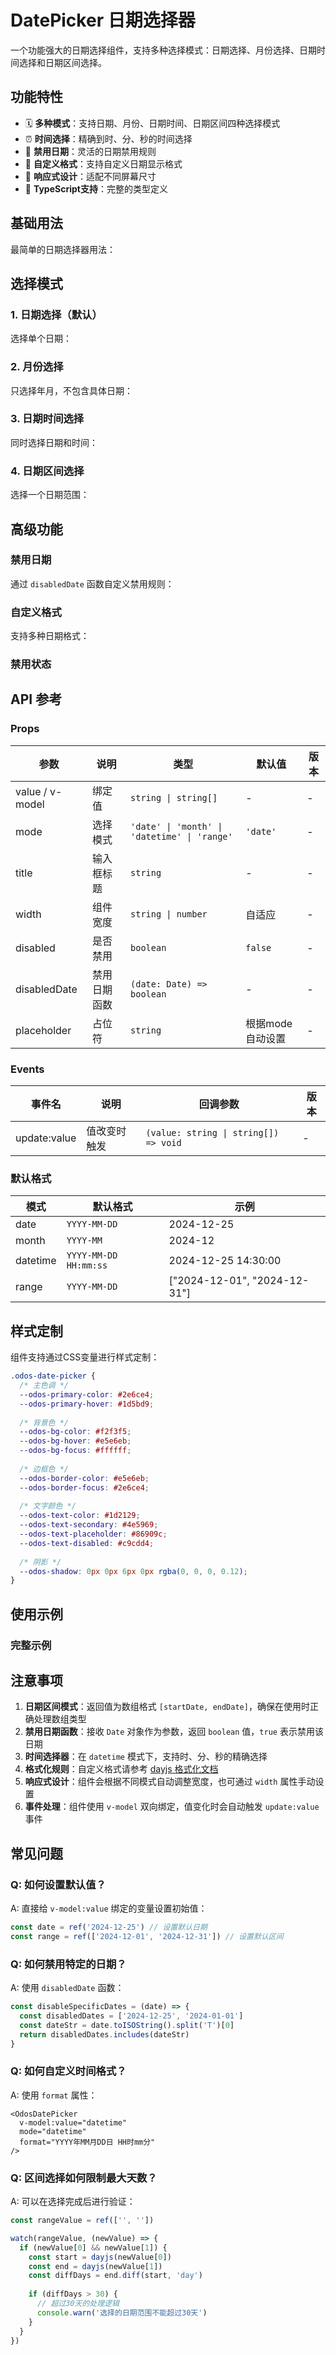 <script setup>
import Basic from './basic.vue'
import DateWithTitle from './date-with-title.vue'
import MonthPicker from './month-picker.vue'
import DatetimePicker from './datetime-picker.vue'
import RangePicker from './range-picker.vue'
import DisabledDates from './disabled-dates.vue'
import CustomFormat from './custom-format.vue'
import DisabledState from './disabled-state.vue'
import CompleteDemo from './complete-demo.vue'
</script>

# DatePicker 日期选择器

一个功能强大的日期选择组件，支持多种选择模式：日期选择、月份选择、日期时间选择和日期区间选择。

## 功能特性

- 🗓️ **多种模式**：支持日期、月份、日期时间、日期区间四种选择模式
- ⏰ **时间选择**：精确到时、分、秒的时间选择
- 🚫 **禁用日期**：灵活的日期禁用规则
- 🎨 **自定义格式**：支持自定义日期显示格式
- 📱 **响应式设计**：适配不同屏幕尺寸
- 🎯 **TypeScript支持**：完整的类型定义

## 基础用法

最简单的日期选择器用法：

<Preview comp-name="DatePicker" demo-name="basic">
  <Basic />
</Preview>

## 选择模式

### 1. 日期选择（默认）

选择单个日期：

<Preview comp-name="DatePicker" demo-name="date-with-title">
  <DateWithTitle />
</Preview>

### 2. 月份选择

只选择年月，不包含具体日期：

<Preview comp-name="DatePicker" demo-name="month-picker">
  <MonthPicker />
</Preview>

### 3. 日期时间选择

同时选择日期和时间：

<Preview comp-name="DatePicker" demo-name="datetime-picker">
  <DatetimePicker />
</Preview>

### 4. 日期区间选择

选择一个日期范围：

<Preview comp-name="DatePicker" demo-name="range-picker">
  <RangePicker />
</Preview>

## 高级功能

### 禁用日期

通过 `disabledDate` 函数自定义禁用规则：

<Preview comp-name="DatePicker" demo-name="disabled-dates">
  <DisabledDates />
</Preview>

### 自定义格式

支持多种日期格式：

<Preview comp-name="DatePicker" demo-name="custom-format">
  <CustomFormat />
</Preview>

### 禁用状态

<Preview comp-name="DatePicker" demo-name="disabled-state">
  <DisabledState />
</Preview>

## API 参考

### Props

| 参数 | 说明 | 类型 | 默认值 | 版本 |
|------|------|------|--------|------|
| value / v-model | 绑定值 | `string \| string[]` | - | - |
| mode | 选择模式 | `'date' \| 'month' \| 'datetime' \| 'range'` | `'date'` | - |
| title | 输入框标题 | `string` | - | - |
| width | 组件宽度 | `string \| number` | 自适应 | - |
| disabled | 是否禁用 | `boolean` | `false` | - |
| disabledDate | 禁用日期函数 | `(date: Date) => boolean` | - | - |
| placeholder | 占位符 | `string` | 根据mode自动设置 | - |


### Events

| 事件名 | 说明 | 回调参数 | 版本 |
|--------|------|----------|------|
| update:value | 值改变时触发 | `(value: string \| string[]) => void` | - |

### 默认格式

| 模式 | 默认格式 | 示例 |
|------|----------|------|
| date | `YYYY-MM-DD` | 2024-12-25 |
| month | `YYYY-MM` | 2024-12 |
| datetime | `YYYY-MM-DD HH:mm:ss` | 2024-12-25 14:30:00 |
| range | `YYYY-MM-DD` | ["2024-12-01", "2024-12-31"] |

## 样式定制

组件支持通过CSS变量进行样式定制：

```css
.odos-date-picker {
  /* 主色调 */
  --odos-primary-color: #2e6ce4;
  --odos-primary-hover: #1d5bd9;
  
  /* 背景色 */
  --odos-bg-color: #f2f3f5;
  --odos-bg-hover: #e5e6eb;
  --odos-bg-focus: #ffffff;
  
  /* 边框色 */
  --odos-border-color: #e5e6eb;
  --odos-border-focus: #2e6ce4;
  
  /* 文字颜色 */
  --odos-text-color: #1d2129;
  --odos-text-secondary: #4e5969;
  --odos-text-placeholder: #86909c;
  --odos-text-disabled: #c9cdd4;
  
  /* 阴影 */
  --odos-shadow: 0px 0px 6px 0px rgba(0, 0, 0, 0.12);
}
```

## 使用示例

### 完整示例

<Preview comp-name="DatePicker" demo-name="complete-demo">
  <CompleteDemo />
</Preview>

## 注意事项

1. **日期区间模式**：返回值为数组格式 `[startDate, endDate]`，确保在使用时正确处理数组类型
2. **禁用日期函数**：接收 `Date` 对象作为参数，返回 `boolean` 值，`true` 表示禁用该日期
3. **时间选择器**：在 `datetime` 模式下，支持时、分、秒的精确选择
4. **格式化规则**：自定义格式请参考 [dayjs 格式化文档](https://dayjs.gitee.io/docs/zh-CN/display/format)
5. **响应式设计**：组件会根据不同模式自动调整宽度，也可通过 `width` 属性手动设置
6. **事件处理**：组件使用 `v-model` 双向绑定，值变化时会自动触发 `update:value` 事件

## 常见问题

### Q: 如何设置默认值？

A: 直接给 `v-model:value` 绑定的变量设置初始值：

```javascript
const date = ref('2024-12-25') // 设置默认日期
const range = ref(['2024-12-01', '2024-12-31']) // 设置默认区间
```

### Q: 如何禁用特定的日期？

A: 使用 `disabledDate` 函数：

```javascript
const disableSpecificDates = (date) => {
  const disabledDates = ['2024-12-25', '2024-01-01']
  const dateStr = date.toISOString().split('T')[0]
  return disabledDates.includes(dateStr)
}
```

### Q: 如何自定义时间格式？

A: 使用 `format` 属性：

```vue
<OdosDatePicker 
  v-model:value="datetime" 
  mode="datetime"
  format="YYYY年MM月DD日 HH时mm分"
/>
```

### Q: 区间选择如何限制最大天数？

A: 可以在选择完成后进行验证：

```javascript
const rangeValue = ref(['', ''])

watch(rangeValue, (newValue) => {
  if (newValue[0] && newValue[1]) {
    const start = dayjs(newValue[0])
    const end = dayjs(newValue[1])
    const diffDays = end.diff(start, 'day')
    
    if (diffDays > 30) {
      // 超过30天的处理逻辑
      console.warn('选择的日期范围不能超过30天')
    }
  }
})
```
